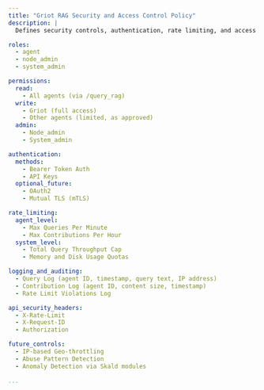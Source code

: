```yaml
---
title: "Griot RAG Security and Access Control Policy"
description: |
  Defines security controls, authentication, rate limiting, and access management for the Shared RAG system within the Griot Node for kOS.

roles:
  - agent
  - node_admin
  - system_admin

permissions:
  read:
    - All agents (via /query_rag)
  write:
    - Griot (full access)
    - Other agents (limited, as approved)
  admin:
    - Node_admin
    - System_admin

authentication:
  methods:
    - Bearer Token Auth
    - API Keys
  optional_future:
    - OAuth2
    - Mutual TLS (mTLS)

rate_limiting:
  agent_level:
    - Max Queries Per Minute
    - Max Contributions Per Hour
  system_level:
    - Total Query Throughput Cap
    - Memory and Disk Usage Quotas

logging_and_auditing:
  - Query Log (agent ID, timestamp, query text, IP address)
  - Contribution Log (agent ID, content size, timestamp)
  - Rate Limit Violations Log

api_security_headers:
  - X-Rate-Limit
  - X-Request-ID
  - Authorization

future_controls:
  - IP-based Geo-throttling
  - Abuse Pattern Detection
  - Anomaly Detection via Skald modules

...
```


